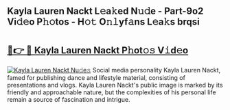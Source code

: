 ## Kayla Lauren Nackt L𝚎a𝚔ed N𝚞𝚍e - Part-9o2 Vi𝚍𝚎o P𝚑𝚘tos - H𝚘𝚝 O𝚗𝚕yf𝚊ns L𝚎a𝚔s brqsi

# <h2><a href="http://kf86o0g.oniu.top/?m=Kayla+Lauren+Nackt">🔗👉 🔴 Kayla Lauren Nackt P𝚑ot𝚘𝚜 V𝚒d𝚎o</a></h2>

[![Kayla Lauren Nackt Nu𝚍e𝚜](https://i.imgur.com/0qMVB7G.gif)](http://kf86o0g.oniu.top/?m=Kayla+Lauren+Nackt)
Social media personality Kayla Lauren Nackt, famed for publishing dance and lifestyle material, consisting of presentations and vlogs. Kayla Lauren Nackt's public image is marked by its friendly and approachable nature, but the complexities of his personal life remain a source of fascination and intrigue.  
